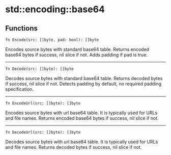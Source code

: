 # std::encoding::base64

## Functions

```jule
fn Encode(src: []byte, pad: bool): []byte
```
Encodes source bytes with standard base64 table. Returns encoded base64 bytes if success, nil slice if not. Adds padding if pad is true.

---

```jule
fn Decode(src: []byte): []byte
```
Decodes source bytes with standard base64 table. Returns decoded bytes if success, nil slice if not. Detects padding by default, no required padding specification.

---

```jule
fn EncodeUrl(src: []byte): []byte
```
Encodes source bytes with url base64 table. It is typically used for URLs and file names. Returns encoded base64 bytes if success, nil slice if not.

---

```jule
fn DecodeUrl(src: []byte): []byte
```
Decodes source bytes with url base64 table. It is typically used for URLs and file names. Returns decoded bytes if success, nil slice if not.